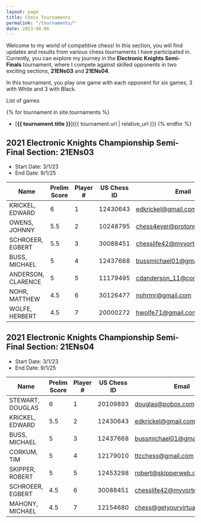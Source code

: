 ```yaml
---
layout: page
title: Chess Tournaments
permalink: "/tournaments/"
date: 2023-08-06
---
```

Welcome to my world of competitive chess! In this section, you will find updates and results from various chess tournaments I have participated in. Currently, you can explore my journey in the **Electronic Knights Semi-Finals** tournament, where I compete against skilled opponents in two exciting sections, **21ENs03** and **21ENs04**.

In this tournament, you play one game with each opponent for six games, 3 with White and 3 with Black.

List of games

{% for tournament in site.tournaments %}
- [**{{ tournament.title }}**]({{ tournament.url | relative_url }})
{% endfor %}


## 2021 Electronic Knights Championship Semi-Final Section: 21ENs03

- Start Date: 3/1/23
- End Date: 9/1/25

| Name                  | Prelim Score | Player # | US Chess ID | Email                          | Rating | Game Links |
|-----------------------|--------------|----------|-------------|--------------------------------|--------|------------|
| KRICKEL, EDWARD       | 6            | 1        | 12430643    | edkrickel@gmail.com            | 2035   |            |
| OWENS, JOHNNY         | 5.5          | 2        | 10248795    | chess4ever@protonmail.com       | 2201   |            |
| SCHROEER, EGBERT      | 5.5          | 3        | 30088451    | chesslife42@myvortexcloud.com         | 1947   |            |
| BUSS, MICHAEL         | 5            | 4        | 12437668    | bussmichael01@gmail.com         | 2423   |            |
| ANDERSON, CLARENCE    | 5            | 5        | 11179495    | cdanderson_11@comcast.net       | 1767   |            |
| NOHR, MATTHEW         | 4.5          | 6        | 30126477    | nohrmr@gmail.com                | 2037   |            | 
| WOLFE, HERBERT        | 4.5          | 7        | 20000272    | hwolfe71@gmail.com              | 1606   |            | 

## 2021 Electronic Knights Championship Semi-Final Section: 21ENs04

- Start Date: 3/1/23
- End Date: 9/1/25

| Name               | Prelim Score | Player # | US Chess ID | Email                         | Rating | Game Links |
|--------------------|--------------|----------|-------------|-------------------------------|--------|------------|
| STEWART, DOUGLAS   | 6            | 1        | 20109893    | douglas@pobox.com             | 1955   |
| KRICKEL, EDWARD    | 5.5          | 2        | 12430643    | edkrickel@gmail.com           | 2035   |
| BUSS, MICHAEL      | 5            | 3        | 12437668    | bussmichael01@gmail.com       | 2423   |
| CORKUM, TIM        | 5            | 4        | 12179010    | ttcchess@gmail.com            | 2386   |
| SKIPPER, ROBERT    | 5            | 5        | 12453298    | robert@skipperweb.org         | 1952   |
| SCHROEER, EGBERT   | 4.5          | 6        | 30088451    | chesslife42@myvortexcloud.com       | 1947   |
| MAHONY, MICHAEL    | 4.5          | 7        | 12154680    | chess@getyourvirtualcto.com   | 1735   |
